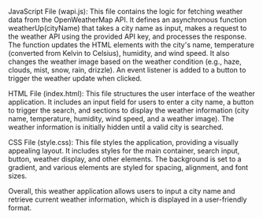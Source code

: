 JavaScript File (wapi.js): This file contains the logic for fetching weather data from the OpenWeatherMap API. It defines an asynchronous function weatherUp(cityName) that takes a city name as input, makes a request to the weather API using the provided API key, and processes the response. The function updates the HTML elements with the city's name, temperature (converted from Kelvin to Celsius), humidity, and wind speed. It also changes the weather image based on the weather condition (e.g., haze, clouds, mist, snow, rain, drizzle). An event listener is added to a button to trigger the weather update when clicked.

HTML File (index.html): This file structures the user interface of the weather application. It includes an input field for users to enter a city name, a button to trigger the search, and sections to display the weather information (city name, temperature, humidity, wind speed, and a weather image). The weather information is initially hidden until a valid city is searched.

CSS File (style.css): This file styles the application, providing a visually appealing layout. It includes styles for the main container, search input, button, weather display, and other elements. The background is set to a gradient, and various elements are styled for spacing, alignment, and font sizes.

Overall, this weather application allows users to input a city name and retrieve current weather information, which is displayed in a user-friendly format.
